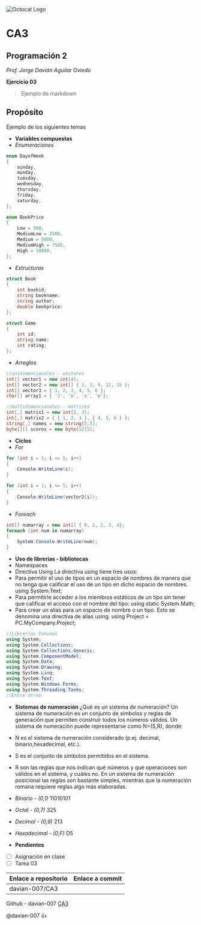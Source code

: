 ![Octocat Logo](http://2.bp.blogspot.com/-z9YlNMIX5NE/Vdj07d3qPGI/AAAAAAAAAls/N8LFN6pPze0/s1600/github_128.png)
# CA3

## Programación 2
*Prof. Jorge Davián Aguilar Oviedo*

**Ejercicio 03**
>Ejemplo de markdown

## Propósito
Ejemplo de los siguientes temas
- **Variables compuestas**
- *Enumeraciones*
```C#
enum DayofWeek
{
    sunday,
    monday,
    tuesday,
    wednesday,
    thursday,
    friday,
    saturday,
};

enum BookPrice
{
    Low = 500,
    MediumLow = 2500,
    Medium = 5000,
    MediumHigh = 7500,
    High = 10000,
};
```
- *Estructuras*
```C#
struct Book
{
    int bookid;
    string bookname;
    string author;
    double bookprice;
};

struct Game
{
    int id;
    string name;
    int rating;
};
```
- *Arreglos*
```C#
//unidimencionales - vectores
int[] vector1 = new int[4];
int[] vector2 = new int[] { 1, 3, 9, 12, 15 };
int[] vector3 = { 1, 2, 3, 4, 5, 6 };
char[] array1 = { 'J', 'o', 's', 'e'};

//multidimencionales - matrices
int[,] matrix1 = new int[2, 3];
int[,] matrix2 = { { 1, 2, 3 }, { 4, 5, 6 } };
string[,] names = new string[5,5];
byte[][] scores = new byte[5][5];
```
- **Ciclos**
- *For*
```C#
for (int i = 1; i <= 5; i++)
{
    Console.WriteLine(i);
}

for (int i = 1; i <= 5; i++)
{
    Console.WriteLine(vector2[i]);
}
```
- *Foreach*
```C#
int[] numarray = new int[] { 0, 1, 2, 3, 4};
foreach (int num in numarray)
{
    System.Console.WriteLine(num);
}
```

- **Uso de librerias - bibliotecas**
 - Namespaces
 - Directiva Using
La directiva using tiene tres usos:
 - Para permitir el uso de tipos en un espacio de nombres de manera que no tenga que calificar el uso de un tipo en dicho espacio de nombres. using System.Text;
 - Para permitirle acceder a los miembros estáticos de un tipo sin tener que calificar el acceso con el nombre del tipo: using static System.Math;
 - Para crear un alias para un espacio de nombre o un tipo. Esto se denomina una directiva de alias using. using Project = PC.MyCompany.Project;

```C#
//Librerías Comunes
using System;
using System.Collections;
using System.Collections.Generic;
using System.ComponentModel;
using System.Data;
using System.Drawing;
using System.Linq;
using System.Text;
using System.Windows.Forms;
using System.Threading.Tasks;
//Entre otras
```


- **Sistemas de numeración**
¿Qué es un sistema de numeración?
Un sistema de numeración es un conjunto de símbolos y reglas de generación que permiten construir todos los números válidos. Un sistema de numeración puede representarse como N=(S,R), donde:
 - N es el sistema de numeración considerado (p.ej. decimal, binario,hexadecimal, etc.).
 - S es el conjunto de símbolos permitidos en el sistema.
 - R son las reglas que nos indican qué números y qué operaciones son válidos en el sistema, y cuáles no. En un sistema de numeración posicional las reglas son bastante simples, mientras que la numeración romana requiere reglas algo más elaboradas.
- *Binario - (0,1)* 11010101
- *Octal - (0,7)*  325
- *Decimal - (0,9)*  213
- *Hexadecimal - (0,F)*  D5


- **Pendientes**
- [ ] Asignación en clase
- [ ] Tarea 03

Enlace a repositorio | Enlace a commit
------------ | -------------
davian-007/CA3 | 

Github - davian-007
[CA3](https://github.com/Programacion-II/CA3)

@davian-007 :thumbsup:
